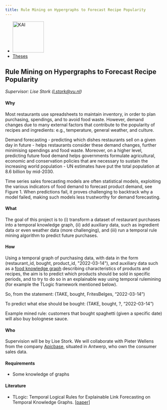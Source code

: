 ```yaml
---
title: Rule Mining on Hypergraphs to Forecast Recipe Popularity
---
```


<nav><ul>
    <li><a href="https://kai.cs.vu.nl/"> <img src="../../images/logos/KAI_logo_small_transp.png" alt="KAI" width="100"/></a></li>
    <li><a href="https://kai.cs.vu.nl/theses/">Theses</a></li>
</ul></nav>

## Rule Mining on Hypergraphs to Forecast Recipe Popularity
*Supervisor: Lise Stork (l.stork@vu.nl)*

#### Why
Most restaurants use spreadsheets to maintain inventory, in order to plan purchasing, spendings, and to avoid food waste. 
However, demand changes due to many external factors that contribute to the popularity of recipes and ingredients: e.g., temperature, general weather, and culture. 

Demand forecasting - predicting which dishes restaurants sell on a given day in future - helps restaurants consider these demand changes, further minimising spendings and food waste. 
Moreover, on a higher level, predicting future food demand helps governments formulate agricultural, economic and conservation policies that are necessary to sustain the increasing world population - UN estimates have put the total population at 8.6 billion by mid-2030. 

Time series sales forecasting models are often statistical models, exploiting the various indicators of food demand to forecast product demand, see Figure 1. 
When predictions fail, it proves challenging to backtrack why a model failed, making such models less trustworthy for demand forecasting. 

#### What 

The goal of this project is to (i) transform a dataset of restaurant purchases into a temporal knowledge graph, 
(ii) add auxiliary data, such as ingredient data or even weather data (more challenging), and 
(iii) run a temporal rule mining algorithm to predict future purchases. 

#### How
Using a temporal graph of purchasing data, with data in the form 
(restaurant_id, bought, product_id, "2022-03-14"), and auxiliary data such as a <a href="https://foodkg.github.io/">food knowledge graph</a> describing characteristics of products and recipes, the aim is to predict which products should be sold in specific periods, and to try to do so in an explainable way using temporal rulemining (for example the TLogic framework mentioned below). 

So, from the statement: 
(TAKE, bought, FritesBelges, “2022-03-14”) 

To predict what else should be bought: 
(TAKE, bought, ?, “2022-03-14”)

Example mined rule: customers that bought spaghetti (given a specific date) will also buy bolognese sauce. 

#### Who 
Supervision will be by Lise Stork. We will collaborate with Pieter Wellens from the company <a href="https://get.apicbase.com/">Apicbase</a>, situated in Antwerp, who own the consumer sales data. 

#### Requirements
- Some knowledge of graphs

#### Literature
- TLogic: Temporal Logical Rules for Explainable Link Forecasting on Temporal Knowledge Graphs. [<a href="https://doi.org/10.1609/aaai.v36i4.20330">paper</a>]
